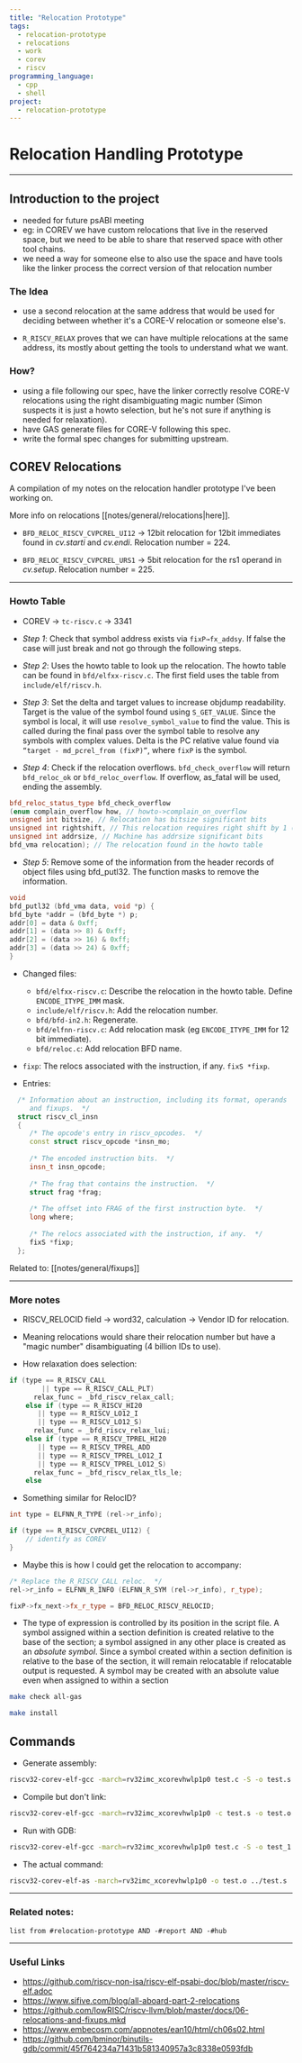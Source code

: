 ```yaml
---
title: "Relocation Prototype"
tags:
  - relocation-prototype
  - relocations
  - work
  - corev
  - riscv
programming_language:
  - cpp
  - shell
project:
  - relocation-prototype
---
```

# Relocation Handling Prototype
---
## Introduction to the project
* needed for future psABI meeting
* eg: in COREV we have custom relocations that live in the reserved space, but we need to be able to share that reserved space with other tool chains.
* we need a way for someone else to also use the space and have tools like the linker process the correct version of that relocation number
	
### The Idea
* use a second relocation at the same address that would be used for deciding between whether it's a CORE-V relocation or someone else's.
- `R_RISCV_RELAX` proves that we can have multiple relocations at the same address, its mostly about getting the tools to understand what we want.

### How?
* using a file following our spec, have the linker correctly resolve CORE-V relocations using the right disambiguating magic number (Simon suspects it is just a howto selection, but he's not sure if anything is needed for relaxation).
* have GAS generate files for CORE-V following this spec.
* write the formal spec changes for submitting upstream.

## COREV Relocations
A compilation of my notes on the relocation handler prototype I've been working on.

More info on relocations [[notes/general/relocations|here]].

* `BFD_RELOC_RISCV_CVPCREL_UI12` -> 12bit relocation for 12bit immediates found in *cv.starti* and *cv.endi*. Relocation number = 224.

* `BFD_RELOC_RISCV_CVPCREL_URS1` -> 5bit relocation for the rs1 operand in *cv.setup*. Relocation number = 225.

---
### Howto Table
* COREV -> `tc-riscv.c` -> 3341

* *Step 1*: Check that symbol address exists via `fixP→fx_addsy`. If false the case will just break and not go through the following steps.
* *Step 2*: Uses the howto table to look up the relocation. The howto table can be found in `bfd/elfxx-riscv.c`. The first field uses the table from `include/elf/riscv.h`.
* *Step 3*: Set the delta and target values to increase objdump readability. Target is the value of the symbol found using `S_GET_VALUE`. Since the symbol is local, it will use `resolve_symbol_value` to find the value. This is called during the final pass over the symbol table to resolve any symbols with complex values. Delta is the PC relative value found via `“target - md_pcrel_from (fixP)”`, where `fixP` is the symbol.
* *Step 4*: Check if the relocation overflows. `bfd_check_overflow` will return  `bfd_reloc_ok` or `bfd_reloc_overflow`. If overflow, as_fatal will be used, ending the assembly.

```cpp
bfd_reloc_status_type bfd_check_overflow
(enum complain_overflow how, // howto->complain_on_overflow
unsigned int bitsize, // Relocation has bitsize significant bits
unsigned int rightshift, // This relocation requires right shift by 1 (common)
unsigned int addrsize, // Machine has addrsize significant bits
bfd_vma relocation); // The relocation found in the howto table
```

* *Step 5*: Remove some of the information from the header records of object files using bfd_putl32. The function masks to remove the information.

```cpp
void
bfd_putl32 (bfd_vma data, void *p) {
bfd_byte *addr = (bfd_byte *) p;
addr[0] = data & 0xff;
addr[1] = (data >> 8) & 0xff;
addr[2] = (data >> 16) & 0xff;
addr[3] = (data >> 24) & 0xff;
}
```

* Changed files:
  * `bfd/elfxx-riscv.c`: Describe the relocation in the howto table. Define `ENCODE_ITYPE_IMM` mask.
  * `include/elf/riscv.h`: Add the relocation number.
  * `bfd/bfd-in2.h`: Regenerate.
  * `bfd/elfnn-riscv.c`: Add relocation mask (eg `ENCODE_ITYPE_IMM` for 12 bit immediate).
  * `bfd/reloc.c`: Add relocation BFD name.

* `fixp`: The relocs associated with the instruction, if any. `fixS *fixp`.

* Entries:
```cpp
  /* Information about an instruction, including its format, operands
     and fixups.  */
  struct riscv_cl_insn
  {
     /* The opcode's entry in riscv_opcodes.  */
     const struct riscv_opcode *insn_mo;
  
     /* The encoded instruction bits.  */
     insn_t insn_opcode;
  
     /* The frag that contains the instruction.  */
     struct frag *frag;
  
     /* The offset into FRAG of the first instruction byte.  */
     long where;
  
     /* The relocs associated with the instruction, if any.  */
     fixS *fixp;
  };
```

Related to: [[notes/general/fixups]]

---
### More notes
* RISCV_RELOCID field -> word32, calculation -> Vendor ID for relocation.
* Meaning relocations would share their relocation number but have a "magic
number" disambiguating (4 billion IDs to use).

* How relaxation does selection:

```cpp
if (type == R_RISCV_CALL
        || type == R_RISCV_CALL_PLT)
      relax_func = _bfd_riscv_relax_call;
    else if (type == R_RISCV_HI20
       || type == R_RISCV_LO12_I
       || type == R_RISCV_LO12_S)
      relax_func = _bfd_riscv_relax_lui;
    else if (type == R_RISCV_TPREL_HI20
       || type == R_RISCV_TPREL_ADD
       || type == R_RISCV_TPREL_LO12_I
       || type == R_RISCV_TPREL_LO12_S)
      relax_func = _bfd_riscv_relax_tls_le;
    else
```

* Something similar for RelocID?

```cpp
int type = ELFNN_R_TYPE (rel->r_info);

if (type == R_RISCV_CVPCREL_UI12) {
	// identify as COREV
}
```

* Maybe this is how I could get the relocation to accompany:
 
``` cpp
/* Replace the R_RISCV_CALL reloc.  */
rel->r_info = ELFNN_R_INFO (ELFNN_R_SYM (rel->r_info), r_type);
```

```cpp
fixP->fx_next->fx_r_type = BFD_RELOC_RISCV_RELOCID;
```

* The type of expression is controlled by its position in the script file.
A symbol assigned within a section definition is created relative to the base
of the section; a symbol assigned in any other place is created as an *absolute
symbol*. Since a symbol created within a section definition is relative to the
base of the section, it will remain relocatable if relocatable output is
requested. A symbol may be created with an absolute value even when assigned to
within a section 

```bash
make check all-gas
```

```bash
make install
```

## Commands
- Generate assembly:
```bash
riscv32-corev-elf-gcc -march=rv32imc_xcorevhwlp1p0 test.c -S -o test.s
```

- Compile but don't link:
```bash
riscv32-corev-elf-gcc -march=rv32imc_xcorevhwlp1p0 -c test.s -o test.o
```

- Run with GDB:
```bash
riscv32-corev-elf-gcc -march=rv32imc_xcorevhwlp1p0 test.c -S -o test_1.s -wrapper gdb,--args
```

- The actual command:
```bash
riscv32-corev-elf-as -march=rv32imc_xcorevhwlp1p0 -o test.o ../test.s
```

---
### Related notes:
```dataview
list from #relocation-prototype AND -#report AND -#hub
```

---
### Useful Links 
- https://github.com/riscv-non-isa/riscv-elf-psabi-doc/blob/master/riscv-elf.adoc
- https://www.sifive.com/blog/all-aboard-part-2-relocations
- https://github.com/lowRISC/riscv-llvm/blob/master/docs/06-relocations-and-fixups.mkd
- https://www.embecosm.com/appnotes/ean10/html/ch06s02.html
- https://github.com/bminor/binutils-gdb/commit/45f764234a71431b581340957a3c8338e0593fdb